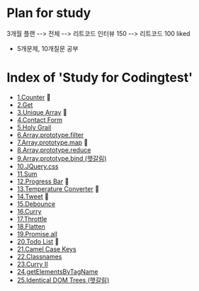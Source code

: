 # Plan for study

3개월 플랜 --> 전체 --> 리트코드 인터뷰 150 --> 리트코드 100 liked

- 5개문제, 10개질문 공부

# Index of 'Study for Codingtest'

- <a href="./1_counter.js">1.Counter</a> 🙆
- <a href="./2_Get.js">2.Get</a>
- <a href="./3_Unique_Array.js">3.Unique Array</a> 🙆
- <a href="./4_Contact_Form.js">4.Contact Form</a>
- <a href="./5_Holy_Grail.js">5.Holy Grail</a>
- <a href="./6_Array_prototype_filter.js">6.Array.prototype.filter</a>
- <a href="./7_Array_prototype_map.js">7.Array.prototype.map</a> 🙆
- <a href="./8_Array_prototype_reduce.js">8.Array.prototype.reduce</a>
- <a href="./9_Array_prototype_bind.js">9.Array.prototype.bind (햇갈림)</a>
- <a href="./10_JQuery_css.js">10.JQuery.css</a>
- <a href="./11_Sum.js">11.Sum</a>
- <a href="./12_Progress_Bar.js">12.Progress Bar</a> 🙆
- <a href="./13_Temperature_Converter.js">13.Temperature Converter</a> 🙆
- <a href="./14_Tweet.js">14.Tweet</a> 🙆
- <a href="./15_Debounce.js">15.Debounce</a>
- <a href="./16_Curry.js">16.Curry</a>
- <a href="./17_Throttle.js">17.Throttle</a>
- <a href="./18_Flatten.js">18.Flatten</a>
- <a href="./19_Promise_all.js">19.Promise.all</a>
- <a href="./20_Todo_List.js">20.Todo List</a> 🙆
- <a href="./21_Camel_Case_Keys.js">21.Camel Case Keys</a>
- <a href="./22_Classnames.js">22.Classnames</a>
- <a href="./23_CurryII.js">23.Curry II</a>
- <a href="./24_GetElementsByTagName.js">24.getElementsByTagName</a>
- <a href="./25_Identical DOM Trees.js">25.Identical DOM Trees (햇갈림)</a>

